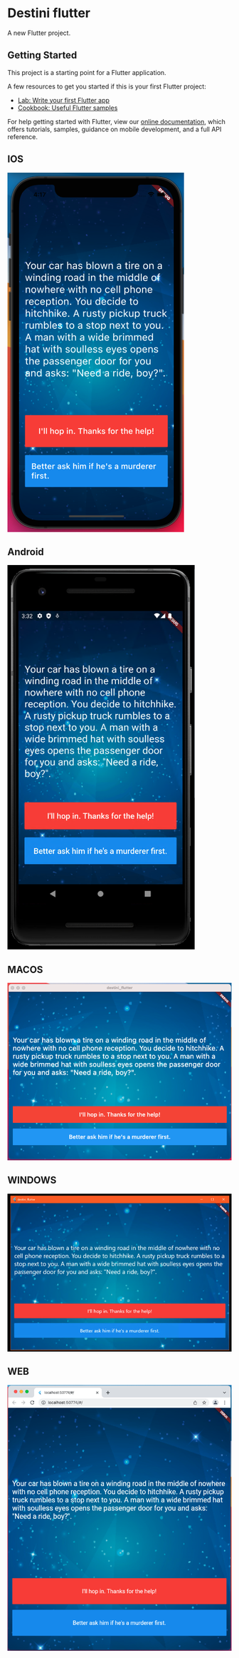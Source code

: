 # Destini flutter

A new Flutter project.

## Getting Started

This project is a starting point for a Flutter application.

A few resources to get you started if this is your first Flutter project:

- [Lab: Write your first Flutter app](https://flutter.dev/docs/get-started/codelab)
- [Cookbook: Useful Flutter samples](https://flutter.dev/docs/cookbook)

For help getting started with Flutter, view our
[online documentation](https://flutter.dev/docs), which offers tutorials,
samples, guidance on mobile development, and a full API reference.

## IOS

![Alt-Text](/screenshots/destini_ios.png)

## Android

![Alt-Text](/screenshots/destini_android.png)

## MACOS

![Alt-Text](/screenshots/destini_macos.png)

## WINDOWS

![Alt-Text](/screenshots/destini_windows.png)

## WEB

![Alt-Text](/screenshots/destini_web.png)
